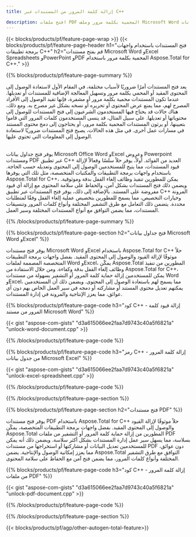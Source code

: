 ```yaml
---
title: إزالة كلمة المرور من المستندات عبر C++ 

description: افتح ملفات PDF المحمية بكلمة مرور وملف Microsoft Word وجداول بيانات Excel وملفات العروض التقديمية لـ PowerPoint عبر تطبيق C++ الخاص بك.
---
```


{{< blocks/products/pf/feature-page-wrap >}}
{{< blocks/products/pf/feature-page-header h1="فتح المستندات باستخدام واجهات برمجة تطبيقات C++" h2="قم بفتح مستندات Microsoft Word وExcel Spreadsheets وPowerPoint وPDF المحمية بكلمة مرور باستخدام Aspose.Total for C++." >}}

{{% blocks/products/pf/feature-page-summary %}}

يعد فتح المستندات أمرًا ضروريًا لأسباب مختلفة، في المقام الأول لاستعادة الوصول إلى المحتوى المقيد أو المحمي بكلمة مرور وتسهيل المعالجة الإضافية للمستندات أو تعديلها. عندما تكون المستندات محمية بكلمة مرور أو مشفرة، فإنها تقيد الوصول إلى الأفراد المصرح لهم، مما يمنع عرض المحتوى أو تحريره أو نسخه بشكل غير مصرح به. ومع ذلك، هناك حالات قد يحتاج فيها المستخدمون الشرعيون إلى فتح المستندات للوصول إلى محتوياتها أو تعديلها. على سبيل المثال، قد ينسى المستخدمون كلمات المرور التي قاموا بتعيينها، أو يرثون المستندات المحمية بكلمة مرور، أو يحتاجون إلى دمج محتوى المستند في مسارات عمل أخرى. في مثل هذه الحالات، يصبح فتح المستندات ضروريًا لاستعادة الوصول إلى المعلومات التي تحتوي عليها.<br /><br />

يوفر فتح جداول بيانات Microsoft Office Word وExcel وعروض Powerpoint ومستندات PDF عبر تطبيق C++ العديد من الفوائد. أولاً، يوفر حلاً سلسًا وفعالاً لإزالة قيود المستندات، مما يتيح للمستخدمين الوصول إلى المحتوى وتعديله حسب الحاجة. باستخدام واجهات برمجة التطبيقات والمكتبات المتخصصة، مثل تلك التي يوفرها Aspose.Total for C++، يمكن للمطورين تنفيذ وظائف إلغاء القفل بدقة وموثوقية. ويضمن ذلك فتح المستندات بشكل آمن، والحفاظ على سلامة المحتوى مع إزالة أي قيود مفروضة على المستند. بالإضافة إلى ذلك، يوفر فتح المستندات عبر تطبيق C++ المرونة وخيارات التخصيص، مما يسمح للمطورين بتخصيص عملية إلغاء القفل وفقًا لمتطلبات محددة. يتضمن ذلك التعامل مع طرق التشفير المختلفة وأنواع كلمات المرور وتنسيقات المستندات، مما يضمن التوافق مع أنواع المستندات المختلفة وسير العمل. 

{{% /blocks/products/pf/feature-page-summary  %}}

{{% blocks/products/pf/feature-page-section  h2="فتح جداول بيانات Microsoft Word وExcel" %}}

يوفر فتح مستندات Microsoft Word وExcel باستخدام Aspose.Total for C++ حلاً موثوقًا لإزالة القيود والوصول إلى المحتوى المقيد. بفضل واجهات برمجة التطبيقات المتخصصة المصممة لملفات Word وExcel، يمكّن Aspose.Total المطورين من تنفيذ وظائف إلغاء القفل بدقة وكفاءة. ومن خلال الاستفادة من Aspose.Total for C++، يمكن للمستخدمين إزالة حماية كلمة المرور أو التشفير بسهولة من مستندات Word وExcel، مما يسمح لهم باستعادة الوصول إلى المحتوى. ويضمن ذلك أن المستخدمين يمكنهم تعديل محتوى المستند أو مشاركته أو دمجه في سير العمل الخاص بهم دون أي عوائق، مما يعزز الإنتاجية والمرونة في إدارة المستندات.

{{% blocks/products/pf/feature-page-code h3="كود C++ - إزالة قيود كلمة المرور من مستند Microsoft Word" %}}

{{< gist "aspose-com-gists" "d3a615066ee2faa7d9743c40a5f6821a" "unlock-word-document.cpp" >}}

{{% /blocks/products/pf/feature-page-code  %}}

{{% blocks/products/pf/feature-page-code h3="رمز C++ - إزالة كلمة المرور من جدول بيانات Microsoft Excel" %}}

{{< gist "aspose-com-gists" "d3a615066ee2faa7d9743c40a5f6821a" "unlock-excel-spreadsheet.cpp" >}}

{{% /blocks/products/pf/feature-page-code  %}}

{{% /blocks/products/pf/feature-page-section %}}

{{% blocks/products/pf/feature-page-section  h2="فتح مستندات PDF" %}}

يوفر فتح مستندات PDF باستخدام Aspose.Total for C++ حلاً موثوقًا لإزالة القيود والوصول إلى المحتوى المقيد. بفضل واجهات برمجة التطبيقات المتخصصة، يمكّن Aspose.Total المطورين من إزالة حماية كلمة المرور أو التشفير من ملفات PDF بسلاسة، مما يسهل سير عمل إدارة المستندات بشكل أكثر سلاسة. ويضمن ذلك أنه يمكن للمستخدمين تعديل البيانات أو مشاركتها أو استخراجها من مستندات PDF دون عوائق، مما يعزز إمكانية الوصول والإنتاجية. يضمن Aspose.Total التوافق مع طرق التشفير المختلفة وأنواع كلمات المرور، مما يضمن فتح آمن مع الحفاظ على سلامة المحتوى.

{{% blocks/products/pf/feature-page-code h3="كود C++ - إزالة كلمة المرور من ملفات PDF" %}}

{{< gist "aspose-com-gists" "d3a615066ee2faa7d9743c40a5f6821a" "unlock-pdf-document.cpp" >}}

{{% /blocks/products/pf/feature-page-code  %}}

{{% /blocks/products/pf/feature-page-section %}}

{{< blocks/products/pf/agp/other-autogen-total-feature>}}